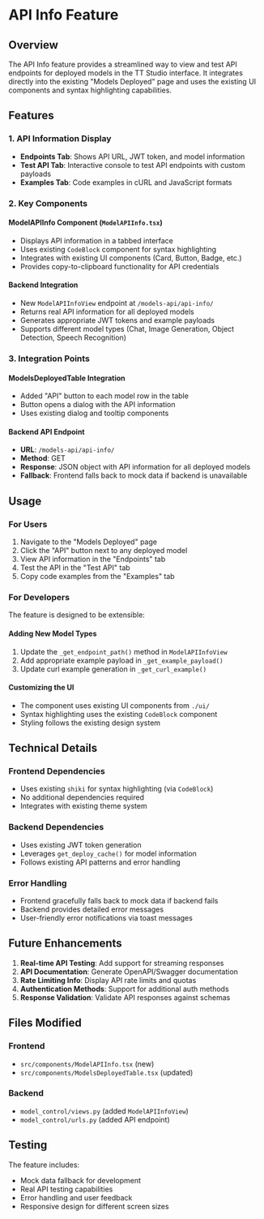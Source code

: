 # API Info Feature

## Overview

The API Info feature provides a streamlined way to view and test API endpoints for deployed models in the TT Studio interface. It integrates directly into the existing "Models Deployed" page and uses the existing UI components and syntax highlighting capabilities.

## Features

### 1. API Information Display

- **Endpoints Tab**: Shows API URL, JWT token, and model information
- **Test API Tab**: Interactive console to test API endpoints with custom payloads
- **Examples Tab**: Code examples in cURL and JavaScript formats

### 2. Key Components

#### ModelAPIInfo Component (`ModelAPIInfo.tsx`)

- Displays API information in a tabbed interface
- Uses existing `CodeBlock` component for syntax highlighting
- Integrates with existing UI components (Card, Button, Badge, etc.)
- Provides copy-to-clipboard functionality for API credentials

#### Backend Integration

- New `ModelAPIInfoView` endpoint at `/models-api/api-info/`
- Returns real API information for all deployed models
- Generates appropriate JWT tokens and example payloads
- Supports different model types (Chat, Image Generation, Object Detection, Speech Recognition)

### 3. Integration Points

#### ModelsDeployedTable Integration

- Added "API" button to each model row in the table
- Button opens a dialog with the API information
- Uses existing dialog and tooltip components

#### Backend API Endpoint

- **URL**: `/models-api/api-info/`
- **Method**: GET
- **Response**: JSON object with API information for all deployed models
- **Fallback**: Frontend falls back to mock data if backend is unavailable

## Usage

### For Users

1. Navigate to the "Models Deployed" page
2. Click the "API" button next to any deployed model
3. View API information in the "Endpoints" tab
4. Test the API in the "Test API" tab
5. Copy code examples from the "Examples" tab

### For Developers

The feature is designed to be extensible:

#### Adding New Model Types

1. Update the `_get_endpoint_path()` method in `ModelAPIInfoView`
2. Add appropriate example payload in `_get_example_payload()`
3. Update curl example generation in `_get_curl_example()`

#### Customizing the UI

- The component uses existing UI components from `./ui/`
- Syntax highlighting uses the existing `CodeBlock` component
- Styling follows the existing design system

## Technical Details

### Frontend Dependencies

- Uses existing `shiki` for syntax highlighting (via `CodeBlock`)
- No additional dependencies required
- Integrates with existing theme system

### Backend Dependencies

- Uses existing JWT token generation
- Leverages `get_deploy_cache()` for model information
- Follows existing API patterns and error handling

### Error Handling

- Frontend gracefully falls back to mock data if backend fails
- Backend provides detailed error messages
- User-friendly error notifications via toast messages

## Future Enhancements

1. **Real-time API Testing**: Add support for streaming responses
2. **API Documentation**: Generate OpenAPI/Swagger documentation
3. **Rate Limiting Info**: Display API rate limits and quotas
4. **Authentication Methods**: Support for additional auth methods
5. **Response Validation**: Validate API responses against schemas

## Files Modified

### Frontend

- `src/components/ModelAPIInfo.tsx` (new)
- `src/components/ModelsDeployedTable.tsx` (updated)

### Backend

- `model_control/views.py` (added `ModelAPIInfoView`)
- `model_control/urls.py` (added API endpoint)

## Testing

The feature includes:

- Mock data fallback for development
- Real API testing capabilities
- Error handling and user feedback
- Responsive design for different screen sizes
